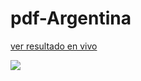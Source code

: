 # pdf-Argentina

<p>
<a href="https://pdfargentina.netlify.app/?" target="__black">ver resultado en vivo</a>
</p>


<img src="https://user-images.githubusercontent.com/67881665/174512804-c4d11603-0b15-4bba-9937-b85364d35bda.png">
